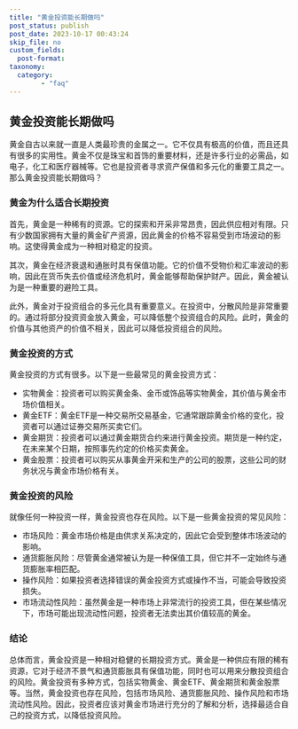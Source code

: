 ```yaml
---
title: "黄金投资能长期做吗"
post_status: publish
post_date: 2023-10-17 00:43:24
skip_file: no
custom_fields: 
  post-format: 
taxonomy:
  category:
        - "faq"
---
```


## 黄金投资能长期做吗

黄金自古以来就一直是人类最珍贵的金属之一。它不仅具有极高的价值，而且还具有很多的实用性。黄金不仅是珠宝和首饰的重要材料，还是许多行业的必需品，如电子，化工和医疗器械等。它也是投资者寻求资产保值和多元化的重要工具之一。那么黄金投资能长期做吗？

### 黄金为什么适合长期投资

首先，黄金是一种稀有的资源。它的探索和开采非常昂贵，因此供应相对有限。只有少数国家拥有大量的黄金矿产资源，因此黄金的价格不容易受到市场波动的影响。这使得黄金成为一种相对稳定的投资。

其次，黄金在经济衰退和通胀时具有保值功能。它的价值不受物价和汇率波动的影响，因此在货币失去价值或经济危机时，黄金能够帮助保护财产。因此，黄金被认为是一种重要的避险工具。

此外，黄金对于投资组合的多元化具有重要意义。在投资中，分散风险是非常重要的。通过将部分投资资金放入黄金，可以降低整个投资组合的风险。此时，黄金的价值与其他资产的价值不相关，因此可以降低投资组合的风险。

### 黄金投资的方式

黄金投资的方式有很多。以下是一些最常见的黄金投资方式：

- 实物黄金：投资者可以购买黄金条、金币或饰品等实物黄金，其价值与黄金市场价值相关。
- 黄金ETF：黄金ETF是一种交易所交易基金，它通常跟踪黄金价格的变化，投资者可以通过证券交易所买卖它们。
- 黄金期货：投资者可以通过黄金期货合约来进行黄金投资。期货是一种约定，在未来某个日期，按照事先约定的价格买卖黄金。
- 黄金股票：投资者可以购买从事黄金开采和生产的公司的股票，这些公司的财务状况与黄金市场价格有关。

### 黄金投资的风险

就像任何一种投资一样，黄金投资也存在风险。以下是一些黄金投资的常见风险：

- 市场风险：黄金市场价格是由供求关系决定的，因此它会受到整体市场波动的影响。
- 通货膨胀风险：尽管黄金通常被认为是一种保值工具，但它并不一定始终与通货膨胀率相匹配。
- 操作风险：如果投资者选择错误的黄金投资方式或操作不当，可能会导致投资损失。
- 市场流动性风险：虽然黄金是一种市场上非常流行的投资工具，但在某些情况下，市场可能出现流动性问题，投资者无法卖出其价值较高的黄金。

### 结论

总体而言，黄金投资是一种相对稳健的长期投资方式。黄金是一种供应有限的稀有资源，它对于经济不景气和通货膨胀具有保值功能，同时也可以用来分散投资组合的风险。黄金投资有多种方式，包括实物黄金、黄金ETF、黄金期货和黄金股票等。当然，黄金投资也存在风险，包括市场风险、通货膨胀风险、操作风险和市场流动性风险。因此，投资者应该对黄金市场进行充分的了解和分析，选择最适合自己的投资方式，以降低投资风险。
